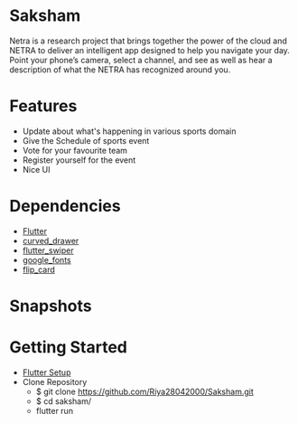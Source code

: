 # Saksham

Netra is a research project that brings together the power of the cloud and NETRA to deliver an intelligent app designed to help you navigate your day. Point your phone’s camera, select a channel, and see as well as hear a description of what the NETRA has recognized around you.



# Features

- Update about what's happening in various sports domain
- Give the Schedule of sports event
- Vote for your favourite team
- Register yourself for the event
- Nice UI



# Dependencies

- [Flutter](https://flutter.dev/?gclid=CjwKCAjw26H3BRB2EiwAy32zhY0Ab85XiyQXZRGIRKSUHRRgrZZccezpmqjx9tXay7UqpS2QqgjgwxoCFCYQAvD_BwE&gclsrc=aw.ds)
- [curved_drawer]()
- [flutter_swiper]()
- [google_fonts]()
- [flip_card]()



# Snapshots





# Getting Started

- [Flutter Setup](https://flutter.dev/docs/get-started/install)
- Clone Repository <br>
    - $ git clone https://github.com/Riya28042000/Saksham.git<br>
    - $ cd saksham/<br>
    - flutter run<br>
      
      
